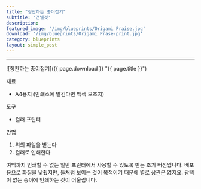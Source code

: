 ```yaml
---
title: "칭찬하는 종이접기"
subtitle: '건넬것'
description:
featured_image: '/img/blueprints/Origami Praise.jpg'
download: '/img/blueprints/Origami Prase-print.jpg'
category: blueprints
layout: simple_post
---
```


***

![칭찬하는 종이접기]({{ page.download }} "{{ page.title }}")

재료
* A4용지 (인쇄소에 맡긴다면 백색 모조지)

도구
* 컬러 프린터

방법

1. 위의 파일을 받는다
2. 컬러로 인쇄한다

여백까지 인쇄할 수 없는 일반 프린터에서 사용할 수 있도록 만든 초기 버전입니다. 배포용으로 화질을 낮췄지만, 돌처럼 보이는 것이 목적이기 때문에 별로 상관은 없지요. 광택이 없는 종이에 인쇄하는 것이 어울립니다.
